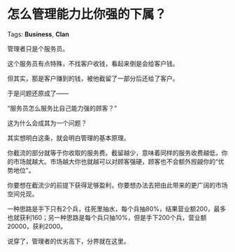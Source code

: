 # 怎么管理能力比你强的下属？

Tags: **Business**, **Clan**

管理者只是个服务员。

这个服务员有点特殊，不找客户收钱，看起来倒是会给客户钱。

但其实，那是客户赚到的钱，被他截留了一部分后还给了客户。

于是问题还原成了——

“服务员怎么服务比自己能力强的顾客？”

  


这为什么会成其为一个问题？

其实想明白这条，就会明白管理的基本原理。

你截流的部分就等于你收取的服务费。截留越少，意味着同样的服务收费越低，你的市场就越大。市场越大你也就越可以对顾客强硬，顾客也不会额外觊觎你的“优势地位”。

你要想在截流少的前提下获得足够盈利，你要想办法去把由此带来的更广阔的市场空间兑现。

一种思路是手下只有2个兵，往死里抽水，每个兵抽80%，结果营业额200，最多也就获利160；另一种思路是每个兵只抽10%，但是手下200个兵，营业额20000，获利2000。

说穿了，管理者的优劣高下，分界就在这里。




